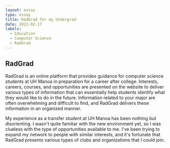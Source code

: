 ```yaml
---
layout: essay
type: essay
title: RadGrad for my Undergrad
date: 2022-02-17
labels:
  - Education
  - Computer Science
  - RadGrad
---
```


## RadGrad

RadGrad is an online platform that provides guidance for computer science students at UH Manoa in preparation for a career after college. Interests, careers, courses, and opportunities are presented on the website to deliver various types of information that can essentially help students identify what they would like to do in the future. Information related to your major are often overwhelming and difficult to find, and RadGrad delivers these information in an organized manner.

My experience as a transfer student at UH Manoa has been nothing but disorienting. I wasn't quite familiar with the new environment yet, so I was clueless with the type of opportunities available to me. I've been trying to expand my network to people with similar interests, and it's fortunate that RadGrad presents various types of clubs and organizations that I could join. 
